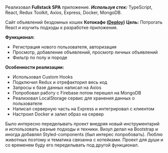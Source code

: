 Реализовал **Fullstack SPA** приложение. 
***Используя стек:*** TypeScript, React, Redux Toolkit, Axios, Express, Docker, MongoDB.

Сайт объявлений бездомных кошек **Котокафе ([Deploy](http://80.249.144.170/))**
**Цель:** Потрогать React и изучить подходы к разработке приложения.

**Функционал:** 
* Регистрация нового пользователя, авторизация
* Просмотр, добавление объявлений, просмотр личных объявлений
* Фильтр по полу и породе

**Особенности реализации:** 
* Использовал Custom Hooks
* Подключил Redux и отрефакторил весь код
* Запросы к базе данных написал на Axios
* Попробовал работу с Firebase потом перешел на MongoDB
* Реализовал LocalStorage сервис для хранения данных о пользователе
* Написал серверную часть на Express и интегрировал с клиентом
* Настроил Docker и залил образ на сервер

Было интересно переделывать проект внедряя новый инструментарий и использовать разные подходы и техники. Визул делал на Bootstrap и иногда добавлял Styled-components (был интерес попробовать). 
Люблю животных поэтому и тематика связанна с котейками. Проект для души и со временем буду его переделывать под другой функционал.
